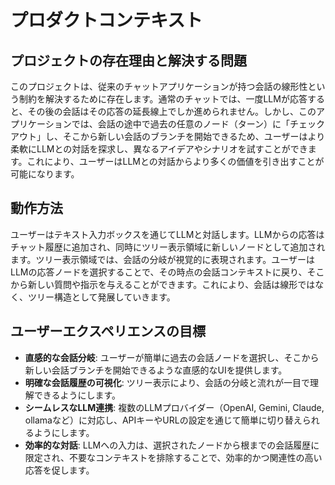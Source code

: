 # プロダクトコンテキスト

## プロジェクトの存在理由と解決する問題

このプロジェクトは、従来のチャットアプリケーションが持つ会話の線形性という制約を解決するために存在します。通常のチャットでは、一度LLMが応答すると、その後の会話はその応答の延長線上でしか進められません。しかし、このアプリケーションでは、会話の途中で過去の任意のノード（ターン）に「チェックアウト」し、そこから新しい会話のブランチを開始できるため、ユーザーはより柔軟にLLMとの対話を探求し、異なるアイデアやシナリオを試すことができます。これにより、ユーザーはLLMとの対話からより多くの価値を引き出すことが可能になります。

## 動作方法

ユーザーはテキスト入力ボックスを通じてLLMと対話します。LLMからの応答はチャット履歴に追加され、同時にツリー表示領域に新しいノードとして追加されます。ツリー表示領域では、会話の分岐が視覚的に表現されます。ユーザーはLLMの応答ノードを選択することで、その時点の会話コンテキストに戻り、そこから新しい質問や指示を与えることができます。これにより、会話は線形ではなく、ツリー構造として発展していきます。

## ユーザーエクスペリエンスの目標

*   **直感的な会話分岐**: ユーザーが簡単に過去の会話ノードを選択し、そこから新しい会話ブランチを開始できるような直感的なUIを提供します。
*   **明確な会話履歴の可視化**: ツリー表示により、会話の分岐と流れが一目で理解できるようにします。
*   **シームレスなLLM連携**: 複数のLLMプロバイダー（OpenAI, Gemini, Claude, ollamaなど）に対応し、APIキーやURLの設定を通じて簡単に切り替えられるようにします。
*   **効率的な対話**: LLMへの入力は、選択されたノードから根までの会話履歴に限定され、不要なコンテキストを排除することで、効率的かつ関連性の高い応答を促します。
